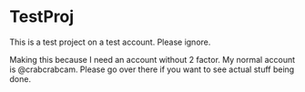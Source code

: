 # TestProj
This is a test project on a test account. Please ignore.

Making this because I need an account without 2 factor. My normal account is @crabcrabcam. Please go over there if you want to see actual stuff being done. 
